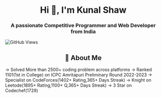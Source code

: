 <h1 align="center">Hi 👋, I'm Kunal Shaw</h1>
<h3 align="center">A passionate Competitive Programmer and Web Developer from India</h3>

![GitHub Views](https://komarev.com/ghpvc/?username=Kunal0612&color=1a95ce)
<h2 align="Center">👋 About Me</h2>
-> Solved More than 2500+ coding problem across platforms
-> Ranked 1101(1st in College) on ICPC Amritapuri Preliminary Round 2022-2023
-> Specialist on CodeForces(1402+ Rating,365+ Days Streak)
-> Knight on Leetode(1895+ Rating,1100+ Q,365+ Days Streak)
-> 3 Star on Codechef(1729)
